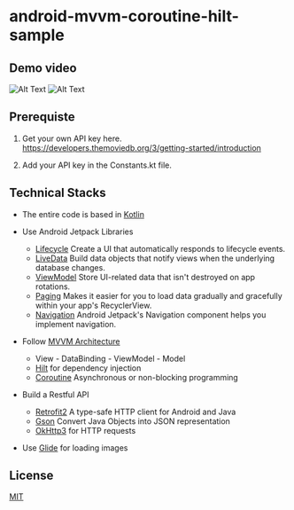 # android-mvvm-coroutine-hilt-sample



## Demo video
![Alt Text](https://media.giphy.com/media/vjNDBFXdVv97QWZDcl/giphy.gif)             ![Alt Text](https://media.giphy.com/media/mmm7RWjX1w5COo4OpQ/giphy.gif)




## Prerequiste
1. Get your own API key here.
https://developers.themoviedb.org/3/getting-started/introduction

2. Add your API key in the Constants.kt file.



## Technical Stacks
- The entire code is based in [Kotlin](https://kotlinlang.org/)
- Use Android Jetpack Libraries
  - [Lifecycle](https://developer.android.com/jetpack/androidx/releases/lifecycle) Create a UI that automatically responds to lifecycle events.
  - [LiveData](https://developer.android.com/topic/libraries/architecture/livedata) Build data objects that notify views when the underlying database changes.  
  - [ViewModel](https://developer.android.com/topic/libraries/architecture/viewmodel) Store UI-related data that isn't destroyed on app rotations.
  - [Paging](https://developer.android.com/topic/libraries/architecture/paging/v3-overview) Makes it easier for you to load data gradually and gracefully within your app's RecyclerView.
  - [Navigation](https://developer.android.com/guide/navigation) Android Jetpack's Navigation component helps you implement navigation.

- Follow [MVVM Architecture](https://developer.android.com/jetpack/guide)
  - View - DataBinding - ViewModel - Model
  - [Hilt](https://developer.android.com/training/dependency-injection/hilt-android) for dependency injection
  - [Coroutine](https://kotlinlang.org/docs/coroutines-overview.html) Asynchronous or non-blocking programming
  
- Build a Restful API
  - [Retrofit2](https://square.github.io/retrofit/) A type-safe HTTP client for Android and Java
  - [Gson](https://github.com/google/gson) Convert Java Objects into JSON representation
  - [OkHttp3](https://square.github.io/okhttp/) for HTTP requests
  
- Use [Glide](https://github.com/bumptech/glide) for loading images




## License
[MIT](https://choosealicense.com/licenses/mit/)
